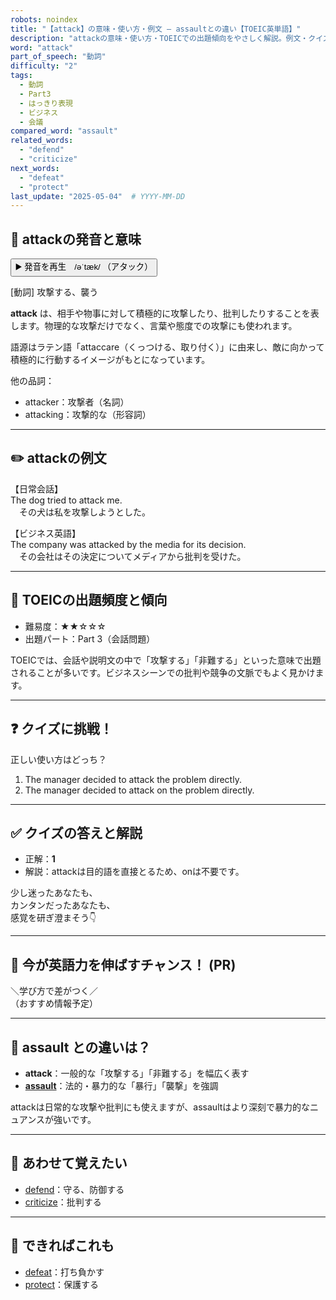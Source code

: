 ```yaml
---
robots: noindex
title: "【attack】の意味・使い方・例文 ― assaultとの違い【TOEIC英単語】"
description: "attackの意味・使い方・TOEICでの出題傾向をやさしく解説。例文・クイズ付きでassaultとの違いもわかりやすく学べます。"
word: "attack"
part_of_speech: "動詞"
difficulty: "2"
tags:
  - 動詞
  - Part3
  - はっきり表現
  - ビジネス
  - 会議
compared_word: "assault"
related_words:
  - "defend"
  - "criticize"
next_words:
  - "defeat"
  - "protect"
last_update: "2025-05-04"  # YYYY-MM-DD
---
```


## 🔰 attackの発音と意味

<button class="play-audio" onclick="playTTS('attack')">
  <span class="play-audio-main">
    ▶️ 発音を再生　/əˈtæk/
  </span>
  <span class="play-audio-sub">
    （アタック）
  </span>
</button>

[動詞] 攻撃する、襲う

**attack** は、相手や物事に対して積極的に攻撃したり、批判したりすることを表します。物理的な攻撃だけでなく、言葉や態度での攻撃にも使われます。

語源はラテン語「attaccare（くっつける、取り付く）」に由来し、敵に向かって積極的に行動するイメージがもとになっています。

他の品詞：  
- attacker：攻撃者（名詞）
- attacking：攻撃的な（形容詞）

---

## ✏️ attackの例文

【日常会話】  
The dog tried to attack me.  
　その犬は私を攻撃しようとした。

【ビジネス英語】  
The company was attacked by the media for its decision.  
　その会社はその決定についてメディアから批判を受けた。

---

## 🎯 TOEICの出題頻度と傾向

- 難易度：★★☆☆☆
- 出題パート：Part 3（会話問題）

TOEICでは、会話や説明文の中で「攻撃する」「非難する」といった意味で出題されることが多いです。ビジネスシーンでの批判や競争の文脈でもよく見かけます。

---

## ❓ クイズに挑戦！

正しい使い方はどっち？

1. The manager decided to attack the problem directly.  
2. The manager decided to attack on the problem directly.

---

## ✅ クイズの答えと解説

- 正解：**1**
- 解説：attackは目的語を直接とるため、onは不要です。

少し迷ったあなたも、  
カンタンだったあなたも、  
感覚を研ぎ澄まそう👇️

---

## 🚀 今が英語力を伸ばすチャンス！ (PR)

<div class="info-center">
＼学び方で差がつく／<br>  
（おすすめ情報予定）
</div>

---

## 🤔  assault との違いは？

- **attack**：一般的な「攻撃する」「非難する」を幅広く表す
- **[assault](/word/assault)**：法的・暴力的な「暴行」「襲撃」を強調

attackは日常的な攻撃や批判にも使えますが、assaultはより深刻で暴力的なニュアンスが強いです。

---

## 🧩 あわせて覚えたい

- [defend](/word/defend)：守る、防御する
- [criticize](/word/criticize)：批判する

---

## 📖 できればこれも

- [defeat](/word/defeat)：打ち負かす
- [protect](/word/protect)：保護する

<!-- cvid: aid39_bid15 -->
